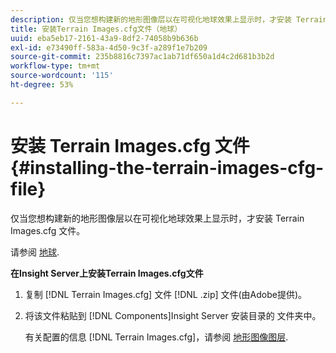 ```yaml
---
description: 仅当您想构建新的地形图像层以在可视化地球效果上显示时，才安装 Terrain Images.cfg 文件。
title: 安装Terrain Images.cfg文件（地球）
uuid: eba5eb17-2161-43a9-8df2-74058b9b636b
exl-id: e73490ff-583a-4d50-9c3f-a289f1e7b209
source-git-commit: 235b8816c7397ac1ab71df650a1d4c2d681b3b2d
workflow-type: tm+mt
source-wordcount: '115'
ht-degree: 53%

---
```


# 安装 Terrain Images.cfg 文件{#installing-the-terrain-images-cfg-file}

仅当您想构建新的地形图像层以在可视化地球效果上显示时，才安装 Terrain Images.cfg 文件。

请参阅 [地球](https://experienceleague.adobe.com/docs/data-workbench/using/client/analysis-visualizations/globes/c-globes.html).

**在Insight Server上安装Terrain Images.cfg文件**

1. 复制 [!DNL Terrain Images.cfg] 文件 [!DNL .zip] 文件(由Adobe提供)。
1. 将该文件粘贴到 [!DNL Components]Insight Server 安装目录的  文件夹中。

   有关配置的信息 [!DNL Terrain Images.cfg]，请参阅 [地形图像图层](https://experienceleague.adobe.com/docs/data-workbench/using/geography/imagery-layers/terrain-image-layers/c-trn-img-lyrs.html).
